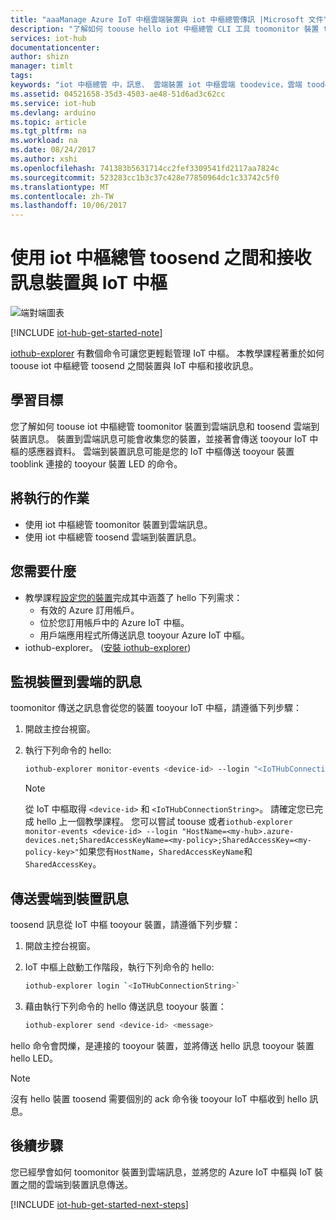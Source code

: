 ```yaml
---
title: "aaaManage Azure IoT 中樞雲端裝置與 iot 中樞總管傳訊 |Microsoft 文件"
description: "了解如何 toouse hello iot 中樞總管 CLI 工具 toomonitor 裝置 toocloud (D2C) 訊息，以及雲端 toodevice (C2D) 中的訊息傳送 Azure IoT 中樞。"
services: iot-hub
documentationcenter: 
author: shizn
manager: timlt
tags: 
keywords: "iot 中樞總管 中，訊息、 雲端裝置 iot 中樞雲端 toodevice，雲端 toodevice 傳訊"
ms.assetid: 04521658-35d3-4503-ae48-51d6ad3c62cc
ms.service: iot-hub
ms.devlang: arduino
ms.topic: article
ms.tgt_pltfrm: na
ms.workload: na
ms.date: 08/24/2017
ms.author: xshi
ms.openlocfilehash: 741383b5631714cc2fef3309541fd2117aa7824c
ms.sourcegitcommit: 523283cc1b3c37c428e77850964dc1c33742c5f0
ms.translationtype: MT
ms.contentlocale: zh-TW
ms.lasthandoff: 10/06/2017
---
```

# <a name="use-iothub-explorer-toosend-and-receive-messages-between-your-device-and-iot-hub"></a>使用 iot 中樞總管 toosend 之間和接收訊息裝置與 IoT 中樞

![端對端圖表](media/iot-hub-get-started-e2e-diagram/2.png)

[!INCLUDE [iot-hub-get-started-note](../../includes/iot-hub-get-started-note.md)]

[iothub-explorer](https://github.com/azure/iothub-explorer) 有數個命令可讓您更輕鬆管理 IoT 中樞。 本教學課程著重於如何 toouse iot 中樞總管 toosend 之間裝置與 IoT 中樞和接收訊息。

## <a name="what-you-will-learn"></a>學習目標

您了解如何 toouse iot 中樞總管 toomonitor 裝置到雲端訊息和 toosend 雲端到裝置訊息。 裝置到雲端訊息可能會收集您的裝置，並接著會傳送 tooyour IoT 中樞的感應器資料。 雲端到裝置訊息可能是您的 IoT 中樞傳送 tooyour 裝置 tooblink 連接的 tooyour 裝置 LED 的命令。

## <a name="what-you-will-do"></a>將執行的作業

- 使用 iot 中樞總管 toomonitor 裝置到雲端訊息。
- 使用 iot 中樞總管 toosend 雲端到裝置訊息。

## <a name="what-you-need"></a>您需要什麼

- 教學課程[設定您的裝置](iot-hub-raspberry-pi-kit-node-get-started.md)完成其中涵蓋了 hello 下列需求：
  - 有效的 Azure 訂用帳戶。
  - 位於您訂用帳戶中的 Azure IoT 中樞。
  - 用戶端應用程式所傳送訊息 tooyour Azure IoT 中樞。
- iothub-explorer。 ([安裝 iothub-explorer](https://github.com/azure/iothub-explorer))

## <a name="monitor-device-to-cloud-messages"></a>監視裝置到雲端的訊息

toomonitor 傳送之訊息會從您的裝置 tooyour IoT 中樞，請遵循下列步驟：

1. 開啟主控台視窗。
1. 執行下列命令的 hello:

   ```bash
   iothub-explorer monitor-events <device-id> --login "<IoTHubConnectionString>"
   ```

   > [!Note]
   > 從 IoT 中樞取得 `<device-id>` 和 `<IoTHubConnectionString>`。 請確定您已完成 hello 上一個教學課程。 您可以嘗試 toouse 或者`iothub-explorer monitor-events <device-id> --login "HostName=<my-hub>.azure-devices.net;SharedAccessKeyName=<my-policy>;SharedAccessKey=<my-policy-key>"`如果您有`HostName`，`SharedAccessKeyName`和`SharedAccessKey`。

## <a name="send-cloud-to-device-messages"></a>傳送雲端到裝置訊息

toosend 訊息從 IoT 中樞 tooyour 裝置，請遵循下列步驟：

1. 開啟主控台視窗。
1. IoT 中樞上啟動工作階段，執行下列命令的 hello:

   ```bash
   iothub-explorer login `<IoTHubConnectionString>`
   ```

1. 藉由執行下列命令的 hello 傳送訊息 tooyour 裝置：

   ```bash
   iothub-explorer send <device-id> <message>
   ```

hello 命令會閃爍，是連接的 tooyour 裝置，並將傳送 hello 訊息 tooyour 裝置 hello LED。

> [!Note]
> 沒有 hello 裝置 toosend 需要個別的 ack 命令後 tooyour IoT 中樞收到 hello 訊息。

## <a name="next-steps"></a>後續步驟

您已經學會如何 toomonitor 裝置到雲端訊息，並將您的 Azure IoT 中樞與 IoT 裝置之間的雲端到裝置訊息傳送。

[!INCLUDE [iot-hub-get-started-next-steps](../../includes/iot-hub-get-started-next-steps.md)]
